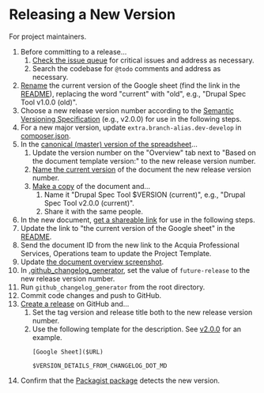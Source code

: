 # Releasing a New Version

For project maintainers.

1. Before committing to a release...
    1. [Check the issue queue](https://github.com/acquia/drupal-spec-tool/issues) for critical issues and address as necessary.
    1. Search the codebase for `@todo` comments and address as necessary.
1. [Rename](https://support.google.com/docs/answer/49114) the current version of the Google sheet (find the link in the [README](README.md)), replacing the word "current" with "old", e.g., "Drupal Spec Tool v1.0.0 (old)".
1. Choose a new release version number according to the [Semantic Versioning Specification](https://semver.org/) (e.g., v2.0.0) for use in the following steps.
1. For a new major version, update `extra.branch-alias.dev-develop` in [composer.json](../composer.json).
1. In the [canonical (master) version of the spreadsheet](https://docs.google.com/spreadsheets/d/1GDNEzJe_rWdM3oG_kbBEH8r11Pcy4a1xJ1oglVBsZRE/edit)...
    1. Update the version number on the "Overview" tab next to "Based on the document template version:" to the new release version number.
    1. [Name the current version](https://support.google.com/docs/answer/190843) of the document the new release version number.
    1. [Make a copy](https://support.google.com/docs/answer/49114) of the document and...
        1. Name it "Drupal Spec Tool $VERSION (current)", e.g., "Drupal Spec Tool v2.0.0 (current)".
        1. Share it with the same people.
1. In the new document, [get a shareable link](https://support.google.com/docs/answer/2494822) for use in the following steps.
1. Update the link to "the current version of the Google sheet" in the [README](README.md).
1. Send the document ID from the new link to the Acquia Professional Services, Operations team to update the Project Template.
1. Update [the document overview screenshot](images/screenshot.png).
1. In [.github_changelog_generator](.github_changelog_generator), set the value of `future-release` to the new release version number.
1. Run `github_changelog_generator` from the root directory.
1. Commit code changes and push to GitHub.
1. [Create a release](https://help.github.com/articles/creating-releases/) on GitHub and...
    1. Set the tag version and release title both to the new release version number.
    1. Use the following template for the description. See [v2.0.0](https://github.com/acquia/drupal-spec-tool/releases/tag/v2.0.0) for an example.
        ```
        [Google Sheet]($URL)

        $VERSION_DETAILS_FROM_CHANGELOG_DOT_MD
        ```
1. Confirm that the [Packagist package](https://packagist.org/packages/acquia/drupal-spec-tool) detects the new version.
